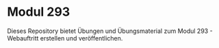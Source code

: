 # Modul 293 
Dieses Repository bietet Übungen und Übungsmaterial zum Modul 293 - Webauftritt erstellen und veröffentlichen.

